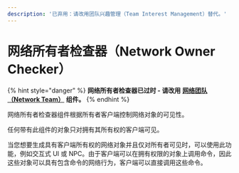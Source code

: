 ```yaml
---
description: '已弃用：请改用团队兴趣管理（Team Interest Management）替代。'
---
```


# 网络所有者检查器（Network Owner Checker）

{% hint style="danger" %}
**网络所有者检查器已过时 - 请改用** [**网络团队（Network Team）**](../../interest-management/team.md) **组件。**
{% endhint %}

网络所有者检查器组件根据所有者客户端控制网络对象的可见性。

任何带有此组件的对象只对拥有其所有权的客户端可见。

当您想要生成具有客户端所有权的网络对象并且仅对所有者可见时，可以使用此功能，例如交互式 UI 或 NPC。由于客户端可以在拥有权限的对象上调用命令，因此这些对象可以具有包含命令的网络行为，客户端可以直接调用这些命令。
